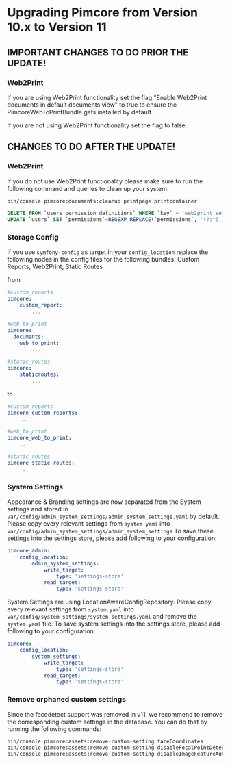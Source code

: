 # Upgrading Pimcore from Version 10.x to Version 11

## IMPORTANT CHANGES TO DO PRIOR THE UPDATE!

### Web2Print
If you are using Web2Print functionality set the flag "Enable Web2Print documents in default documents view" to true to ensure the PimcoreWebToPrintBundle gets installed by default.

If you are not using Web2Print functionality set the flag to false. 


## CHANGES TO DO AFTER THE UPDATE! 

### Web2Print
If you do not use Web2Print functionality please make sure to run the following command and queries to clean up your system.
```bash
bin/console pimcore:documents:cleanup printpage printcontainer
```

```sql
DELETE FROM `users_permission_definitions` WHERE `key` = 'web2print_settings';
UPDATE `users` SET `permissions`=REGEXP_REPLACE(`permissions`, '(?:^|,)web2print_settings(?:$|,)', '') WHERE `permissions` REGEXP '(?:^|,)web2print_settings(?:$|,)';
```

### Storage Config
If you use `symfony-config` as target in your `config_location` replace the following nodes in the config files for the following bundles: Custom Reports, Web2Print, Static Routes

from
```yaml
#custom_reports
pimcore:
    custom_report:
        ...
```
```yaml
#web_to_print
pimcore:
  documents:
    web_to_print:
        ...
```
```yaml
#static_routes
pimcore:
    staticroutes:
        ...
```
to
```yaml
#custom_reports
pimcore_custom_reports:
    ...
```
```yaml
#web_to_print
pimcore_web_to_print:
    ...
```
```yaml
#static_routes
pimcore_static_routes:
    ...
```

### System Settings
Appearance & Branding settings are now separated from the System settings and stored in `var/config/admin_system_settings/admin_system_settings.yaml` by default. Please copy every relevant settings from `system.yaml` into `var/config/admin_system_settings/admin_system_settings`
To save these settings into the settings store, please add following to your configuration:
```yaml
pimcore_admin:
    config_location:
        admin_system_settings:
            write_target:
                type: 'settings-store'
            read_target:
                type: 'settings-store'
```

System Settings are using LocationAwareConfigRepository. Please copy every relevant settings from `system.yaml` into `var/config/system_settings/system_settings.yaml` and remove the `system.yaml` file.
To save system settings into the settings store, please add following to your configuration:
```yaml
pimcore:
    config_location:
        system_settings:
            write_target:
                type: 'settings-store'
            read_target:
                type: 'settings-store'
```


### Remove orphaned custom settings
Since the facedetect support was removed in v11, we recommend to remove the corresponding custom settings 
in the database. You can do that by running the following commands: 
```bash
bin/console pimcore:assets:remove-custom-setting faceCoordinates
bin/console pimcore:assets:remove-custom-setting disableFocalPointDetection
bin/console pimcore:assets:remove-custom-setting disableImageFeatureAutoDetection
```

